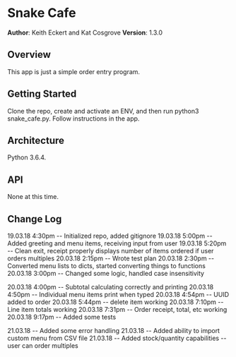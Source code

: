 # Snake Cafe

**Author**: Keith Eckert and Kat Cosgrove
**Version**: 1.3.0

## Overview
This app is just a simple order entry program.

## Getting Started
Clone the repo, create and activate an ENV, and then run python3 snake_cafe.py. Follow instructions in the app.

## Architecture
Python 3.6.4.

## API
None at this time.

## Change Log
19.03.18 4:30pm -- Initialized repo, added gitignore
19.03.18 5:00pm -- Added greeting and menu items, receiving input from user
19.03.18 5:20pm -- Clean exit, receipt properly displays number of items ordered if user orders multiples
20.03.18 2:15pm -- Wrote test plan
20.03.18 2:30pm -- Converted menu lists to dicts, started converting things to functions
20.03.18 3:00pm -- Changed some logic, handled case insensitivity

20.03.18 4:00pm -- Subtotal calculating correctly and printing
20.03.18 4:50pm -- Individual menu items print when typed
20.03.18 4:54pm -- UUID added to order
20.03.18 5:44pm -- delete item working
20.03.18 7:10pm -- Line item totals working
20.03.18 7:31pm -- Order receipt, total, etc working
20.03.18 9:17pm -- Added some tests

21.03.18 -- Added some error handling
21.03.18 -- Added ability to import custom menu from CSV file
21.03.18 -- Added stock/quantity capabilities -- user can order multiples

